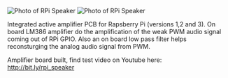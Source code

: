 ![Photo of RPi Speaker](https://github.com/zodoczi/RPi_Speaker/blob/master/rpi_speaker_2.jpg)
![Photo of RPi Speaker](https://github.com/zodoczi/RPi_Speaker/blob/master/rpi_speaker_1.jpg)

Integrated active amplifier PCB for Rapsberry Pi (versions 1,2 and 3). On board LM386 amplifier do the amplification of the weak PWM audio signal coming out of RPi GPIO.
Also an on board low pass filter helps reconsturging the analog audio signal from PWM. 

Amplifier board built, find test video on Youtube here: http://bit.ly/rpi_speaker
